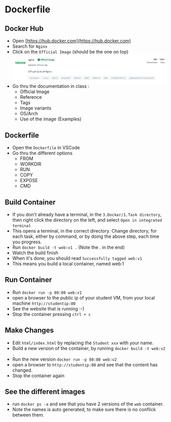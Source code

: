 # Dockerfile

## Docker Hub

- Open [https://hub.docker.com](https://hub.docker.com)
- Search for `Nginx`
- Click on the `Official Image` (should be the one on top)
![Nginx](../images/nginx_hub.png)
- Go thru the documentation in class :
    - Official Image
    - Reference
    - Tags
    - Image variants
    - OS/Arch
    - Use of the image (Examples)


## Dockerfile

- Open the `Dockerfile` in VSCode
- Go thru the different options
    - FROM
    - WORKDIR
    - RUN
    - COPY
    - EXPOSE
    - CMD

## Build Container

- If you don't already have a terminal, in the `3.Docker/1.Task directory`, then right click the directory on the left, and select `Open in integrated terminal`
- This opens a terminal, in the correct directory. Change directory, for each task, either by command, or by doing the above step, each time you progress.
- Run `docker build -t web:v1 .` (Note the . in the end)
- Watch the build finish
- When it's done, you should read `Successfully tagged web:v1`
- This means you build a local container, named web:1

## Run Container

- Run `docker run -p 80:80 web:v1`
- open a browser to the public ip of your student VM, from your local machine `http://studentip:80`
- See the website that is running :-) 
- Stop the container pressing `ctrl + c`

## Make Changes

- Edit `html/index.html` by replacing the `Student xxx` with your name.
- Build a new version of the container, by running `docker build -t web:v2 .` 
- Run the new version `docker run -p 80:80 web:v2`
- open a browser to `http://studentip:80` and see that the content has changed.
- Stop the container again

## See the different images

- run `docker ps -a` and see that you have 2 versions of the `web` container.
- Note the names is auto generated, to make sure there is no conflick between them.